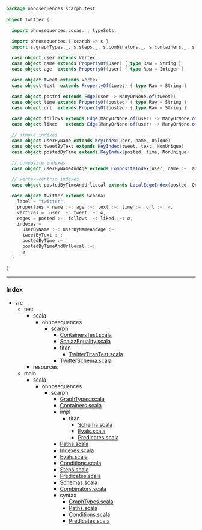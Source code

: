 
```scala
package ohnosequences.scarph.test

object Twitter {

  import ohnosequences.cosas._, typeSets._

  import ohnosequences.{ scarph => s }
  import s.graphTypes._, s.steps._, s.combinators._, s.containers._, s.indexes._, s.schemas._

  case object user extends Vertex
  case object name extends PropertyOf(user) { type Raw = String }
  case object age  extends PropertyOf(user) { type Raw = Integer }

  case object tweet extends Vertex
  case object text  extends PropertyOf(tweet) { type Raw = String }

  case object posted extends Edge(user -> ManyOrNone.of(tweet))
  case object time extends PropertyOf(posted) { type Raw = String }
  case object url  extends PropertyOf(posted) { type Raw = String }

  case object follows extends Edge(ManyOrNone.of(user) -> ManyOrNone.of(user))
  case object liked   extends Edge(ManyOrNone.of(user) -> ManyOrNone.of(tweet))

  // simple indexes
  case object userByName extends KeyIndex(user, name, Unique)
  case object tweetByText extends KeyIndex(tweet, text, NonUnique)
  case object postedByTime extends KeyIndex(posted, time, NonUnique)

  // composite indexes
  case object userByNameAndAge extends CompositeIndex(user, name :~: age :~: ∅, Unique)

  // vertex-centric indexes
  case object postedByTimeAndUrlLocal extends LocalEdgeIndex(posted, OnlySourceCentric, time :~: url :~: ∅)

  case object twitter extends Schema(
    label = "twitter",
    properties = name :~: age :~: text :~: time :~: url :~: ∅,
    vertices =  user :~: tweet :~: ∅,
    edges = posted :~: follows :~: liked :~: ∅,
    indexes = 
      userByName :~: userByNameAndAge :~:
      tweetByText :~: 
      postedByTime :~: 
      postedByTimeAndUrlLocal :~: 
      ∅
  )

}

```


------

### Index

+ src
  + test
    + scala
      + ohnosequences
        + scarph
          + [ContainersTest.scala][test/scala/ohnosequences/scarph/ContainersTest.scala]
          + [ScalazEquality.scala][test/scala/ohnosequences/scarph/ScalazEquality.scala]
          + titan
            + [TwitterTitanTest.scala][test/scala/ohnosequences/scarph/titan/TwitterTitanTest.scala]
          + [TwitterSchema.scala][test/scala/ohnosequences/scarph/TwitterSchema.scala]
    + resources
  + main
    + scala
      + ohnosequences
        + scarph
          + [GraphTypes.scala][main/scala/ohnosequences/scarph/GraphTypes.scala]
          + [Containers.scala][main/scala/ohnosequences/scarph/Containers.scala]
          + impl
            + titan
              + [Schema.scala][main/scala/ohnosequences/scarph/impl/titan/Schema.scala]
              + [Evals.scala][main/scala/ohnosequences/scarph/impl/titan/Evals.scala]
              + [Predicates.scala][main/scala/ohnosequences/scarph/impl/titan/Predicates.scala]
          + [Paths.scala][main/scala/ohnosequences/scarph/Paths.scala]
          + [Indexes.scala][main/scala/ohnosequences/scarph/Indexes.scala]
          + [Evals.scala][main/scala/ohnosequences/scarph/Evals.scala]
          + [Conditions.scala][main/scala/ohnosequences/scarph/Conditions.scala]
          + [Steps.scala][main/scala/ohnosequences/scarph/Steps.scala]
          + [Predicates.scala][main/scala/ohnosequences/scarph/Predicates.scala]
          + [Schemas.scala][main/scala/ohnosequences/scarph/Schemas.scala]
          + [Combinators.scala][main/scala/ohnosequences/scarph/Combinators.scala]
          + syntax
            + [GraphTypes.scala][main/scala/ohnosequences/scarph/syntax/GraphTypes.scala]
            + [Paths.scala][main/scala/ohnosequences/scarph/syntax/Paths.scala]
            + [Conditions.scala][main/scala/ohnosequences/scarph/syntax/Conditions.scala]
            + [Predicates.scala][main/scala/ohnosequences/scarph/syntax/Predicates.scala]

[test/scala/ohnosequences/scarph/ContainersTest.scala]: ContainersTest.scala.md
[test/scala/ohnosequences/scarph/ScalazEquality.scala]: ScalazEquality.scala.md
[test/scala/ohnosequences/scarph/titan/TwitterTitanTest.scala]: titan/TwitterTitanTest.scala.md
[test/scala/ohnosequences/scarph/TwitterSchema.scala]: TwitterSchema.scala.md
[main/scala/ohnosequences/scarph/GraphTypes.scala]: ../../../../main/scala/ohnosequences/scarph/GraphTypes.scala.md
[main/scala/ohnosequences/scarph/Containers.scala]: ../../../../main/scala/ohnosequences/scarph/Containers.scala.md
[main/scala/ohnosequences/scarph/impl/titan/Schema.scala]: ../../../../main/scala/ohnosequences/scarph/impl/titan/Schema.scala.md
[main/scala/ohnosequences/scarph/impl/titan/Evals.scala]: ../../../../main/scala/ohnosequences/scarph/impl/titan/Evals.scala.md
[main/scala/ohnosequences/scarph/impl/titan/Predicates.scala]: ../../../../main/scala/ohnosequences/scarph/impl/titan/Predicates.scala.md
[main/scala/ohnosequences/scarph/Paths.scala]: ../../../../main/scala/ohnosequences/scarph/Paths.scala.md
[main/scala/ohnosequences/scarph/Indexes.scala]: ../../../../main/scala/ohnosequences/scarph/Indexes.scala.md
[main/scala/ohnosequences/scarph/Evals.scala]: ../../../../main/scala/ohnosequences/scarph/Evals.scala.md
[main/scala/ohnosequences/scarph/Conditions.scala]: ../../../../main/scala/ohnosequences/scarph/Conditions.scala.md
[main/scala/ohnosequences/scarph/Steps.scala]: ../../../../main/scala/ohnosequences/scarph/Steps.scala.md
[main/scala/ohnosequences/scarph/Predicates.scala]: ../../../../main/scala/ohnosequences/scarph/Predicates.scala.md
[main/scala/ohnosequences/scarph/Schemas.scala]: ../../../../main/scala/ohnosequences/scarph/Schemas.scala.md
[main/scala/ohnosequences/scarph/Combinators.scala]: ../../../../main/scala/ohnosequences/scarph/Combinators.scala.md
[main/scala/ohnosequences/scarph/syntax/GraphTypes.scala]: ../../../../main/scala/ohnosequences/scarph/syntax/GraphTypes.scala.md
[main/scala/ohnosequences/scarph/syntax/Paths.scala]: ../../../../main/scala/ohnosequences/scarph/syntax/Paths.scala.md
[main/scala/ohnosequences/scarph/syntax/Conditions.scala]: ../../../../main/scala/ohnosequences/scarph/syntax/Conditions.scala.md
[main/scala/ohnosequences/scarph/syntax/Predicates.scala]: ../../../../main/scala/ohnosequences/scarph/syntax/Predicates.scala.md